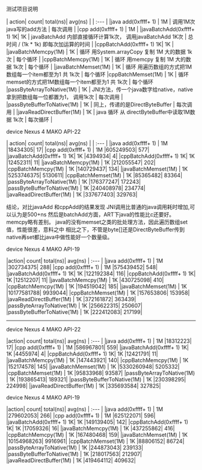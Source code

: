 
测试项目说明

| action| count| total(ns)| avg(ns) |
| :--- |
|java add(0xffff+ 1) | 1M | 调用1M次java写的add方法 | 每次调用 |
|cpp add(0xffff+ 1) | 1M |
|javaBatchAdd(0xffff+ 1) 1K| 1K | javaBatchAdd 内部直接循环计算1k次， 调用javaBatchAdd 1K次 | 总时间 / (1k * 1k) 即每次加运算的时间 |
|cppBatchAdd(0xffff+ 1) 1K| 1K |
|javaBatchMemcpy(1M) | 1K | 循环 用System.arrayCopy 复制 1M 大的数据 1k次 | 每个循环 |
|cppBatchMemcpy(1M) | 1K | 循环 用memcpy 复制 1M 大的数据 1k次 | 每个循环 |
|javaBatchMemset(1M) | 1K | 循环 用遍历数组的方式把1M数组每一个item都至为1 共 1k次 | 每个循环
|cppBatchMemset(1M) | 1K | 循环 memset的方式把1M数组每一个item都至为1 共 1k次 | 每个循环
|passByteArrayToNative(1M) | 1K | JNI方法，传一个java数字给native，native拿到把数组每一位都置为1， 调用1k次 | 每次调用 |
|passByteBufferToNative(1M) | 1K | 同上，传递的是DirectByteBuffer | 每次调用 |
|javaReadDirectBuffer(1M) | 1K | java 循环 从 directByteBuffer中读取1M数据 1k次 | 每次循环 |


device Nexus 4 MAKO API-22

| action| count| total(ns)| avg(ns) |
| :--- |
|java add(0xffff+ 1) | 1M |18434305| 17|
|cpp add(0xffff+ 1) | 1M |605249503| 577|
|javaBatchAdd(0xffff+ 1) 1K| 1K |4394934| 4|
|cppBatchAdd(0xffff+ 1) 1K| 1K |12452311| 11|
|javaBatchMemcpy(1M) | 1K |212055547| 202|
|cppBatchMemcpy(1M) | 1K |140729437| 134|
|javaBatchMemset(1M) | 1K |5253746375| 5130611|
|cppBatchMemset(1M) | 1K |85365482| 83364|
|passByteArrayToNative(1M) | 1K |176377247| 172243|
|passByteBufferToNative(1M) | 1K |240408978| 234774|
|javaReadDirectBuffer(1M) | 1K |337677403| 329763|

结论，对比javaAdd 和cppAdd的结果发现 JNI调用比普通的java调用耗时增加,可以认为是500+ns
然后是batchAdd方面，ART下java的性能比c还要好。
memcpy略有差别。
java的没有memset之类的批处理方法，因此遍历数组set值，性能很差，意料之中
相比之下，不管是byte[]还是DirectByteBuffer传到native再set都比java中做性能好一个数量级。



device Nexus 4 MAKO API-19

|action| count| total(ns)| avg(ns)
| :--- |
|java add(0xffff+ 1) | 1M |302734375| 288|
|cpp add(0xffff+ 1) | 1M |575439452| 548|
|javaBatchAdd(0xffff+ 1) 1K| 1K |122192384| 116|
|cppBatchAdd(0xffff+ 1) 1K| 1K |12512207| 11|
|javaBatchMemcpy(1M) | 1K |430725098| 410|
|cppBatchMemcpy(1M) | 1K |194519042| 185|
|javaBatchMemset(1M) | 1K |10177581788| 9939044|
|cppBatchMemset(1M) | 1K |157653806| 153958|
|javaReadDirectBuffer(1M) | 1K |372161872| 363439|
|passByteArrayToNative(1M) | 1K |256622315| 250607|
|passByteBufferToNative(1M) | 1K |222412083| 217199|


* * *


device Nexus 4 MAKO API-22

|action| count| total(ns)| avg(ns)
| :--- |
|java add(0xffff+ 1) | 1M |18312223| 17|
|cpp add(0xffff+ 1) | 1M |586967801| 559|
|javaBatchAdd(0xffff+ 1) 1K| 1K |4455974| 4|
|cppBatchAdd(0xffff+ 1) 1K| 1K |12421791| 11|
|javaBatchMemcpy(1M) | 1K |147443921| 140|
|cppBatchMemcpy(1M) | 1K |152174578| 145|
|javaBatchMemset(1M) | 1K |5330260948| 5205332|
|cppBatchMemset(1M) | 1K |95833968| 93587|
|passByteArrayToNative(1M) | 1K |193865413| 189321|
|passByteBufferToNative(1M) | 1K |230398295| 224998|
|javaReadDirectBuffer(1M) | 1K |335693584| 327825|

device Nexus 4 MAKO API-19

|action| count| total(ns)| avg(ns)
| :--- |
|java add(0xffff+ 1) | 1M |279602053| 266|
|cpp add(0xffff+ 1) | 1M |625122071| 596|
|javaBatchAdd(0xffff+ 1) 1K| 1K |149139405| 142|
|cppBatchAdd(0xffff+ 1) 1K| 1K |17059326| 16|
|javaBatchMemcpy(1M) | 1K |437255862| 416|
|cppBatchMemcpy(1M) | 1K |167480468| 159|
|javaBatchMemset(1M) | 1K |10154968263| 9916961|
|cppBatchMemset(1M) | 1K |88806152| 86724|
|passByteArrayToNative(1M) | 1K |244873043| 239133|
|passByteBufferToNative(1M) | 1K |218017563| 212907|
|javaReadDirectBuffer(1M) | 1K |419464112| 409632|
